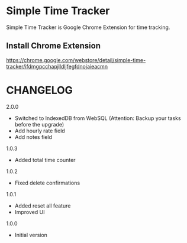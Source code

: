 # Simple Time Tracker

Simple Time Tracker is Google Chrome Extension for time tracking.

## Install Chrome Extension

https://chrome.google.com/webstore/detail/simple-time-tracker/ifdmgpcchapjlldljfegfdnojaieacmn

# CHANGELOG

2.0.0

- Switched to IndexedDB from WebSQL (Attention: Backup your tasks before the upgrade)
- Add hourly rate field
- Add notes field

1.0.3

- Added total time counter

1.0.2

- Fixed delete confirmations

1.0.1

- Added reset all feature
- Improved UI

1.0.0

- Initial version
